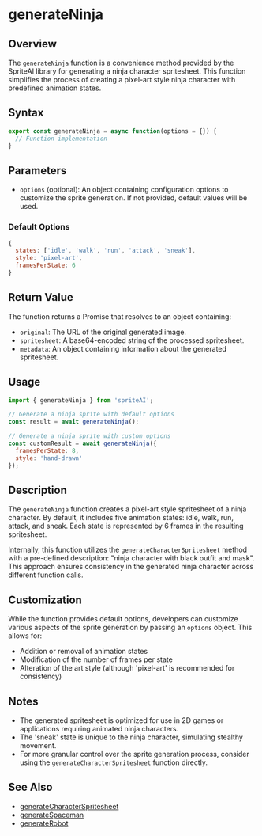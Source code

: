 # generateNinja

## Overview

The `generateNinja` function is a convenience method provided by the SpriteAI library for generating a ninja character spritesheet. This function simplifies the process of creating a pixel-art style ninja character with predefined animation states.

## Syntax

```javascript
export const generateNinja = async function(options = {}) {
  // Function implementation
}
```

## Parameters

- `options` (optional): An object containing configuration options to customize the sprite generation. If not provided, default values will be used.

### Default Options

```javascript
{
  states: ['idle', 'walk', 'run', 'attack', 'sneak'],
  style: 'pixel-art',
  framesPerState: 6
}
```

## Return Value

The function returns a Promise that resolves to an object containing:

- `original`: The URL of the original generated image.
- `spritesheet`: A base64-encoded string of the processed spritesheet.
- `metadata`: An object containing information about the generated spritesheet.

## Usage

```javascript
import { generateNinja } from 'spriteAI';

// Generate a ninja sprite with default options
const result = await generateNinja();

// Generate a ninja sprite with custom options
const customResult = await generateNinja({
  framesPerState: 8,
  style: 'hand-drawn'
});
```

## Description

The `generateNinja` function creates a pixel-art style spritesheet of a ninja character. By default, it includes five animation states: idle, walk, run, attack, and sneak. Each state is represented by 6 frames in the resulting spritesheet.

Internally, this function utilizes the `generateCharacterSpritesheet` method with a pre-defined description: "ninja character with black outfit and mask". This approach ensures consistency in the generated ninja character across different function calls.

## Customization

While the function provides default options, developers can customize various aspects of the sprite generation by passing an `options` object. This allows for:

- Addition or removal of animation states
- Modification of the number of frames per state
- Alteration of the art style (although 'pixel-art' is recommended for consistency)

## Notes

- The generated spritesheet is optimized for use in 2D games or applications requiring animated ninja characters.
- The 'sneak' state is unique to the ninja character, simulating stealthy movement.
- For more granular control over the sprite generation process, consider using the `generateCharacterSpritesheet` function directly.

## See Also

- [generateCharacterSpritesheet](./generateCharacterSpritesheet.md)
- [generateSpaceman](./generateSpaceman.md)
- [generateRobot](./generateRobot.md)

